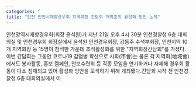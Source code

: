 ```yaml
---
categories: f
title: "인천 인천시재향경우회 지역회장 간담회 개최조직 활성화 방안 논의"
---
```

인천광역시재향경우회(회장 윤석원)가 지난 21일 오후 4시 30분 인천경찰청 6층 대회의실 및 인천경우회 회장실에서 윤석원 인천경우회장, 강동주 수석부회장, 인천지역 10개 지역회장 등 15명이 참석한 가운데 조직활성화를 위한 "지역회장간담회"를 가졌다. 이번 간담회는 그동안 코로나19 감염병 확산으로 시회(市會)는 물론 각 지역회(地域會)에서도 봉사활동, 홍보 켐페인, 안보수련회 등 각종 모임을 연기하거나 자제해 경우회 활동이 다소 침체되고 있어 활성화 방안을 모색하기 위해 개최됐다.간담회 시작 전 인천경찰청 6층 대회의실에서 이